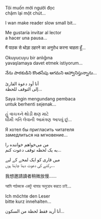 Tôi muốn mời người đọc  
chậm lại một chút...

I wan make reader slow small bit…

Me gustaría invitar al lector  
a hacer una pausa...

मैं पाठक से थोड़ा ठहरने का अनुरोध करना चाहता हूँ...

Okuyucuyu bir anlığına  
yavaşlamaya davet etmek istiyorum...

నేను పాఠకుడిని కొంతసేపు ఆగమని ఆహ్వానిస్తున్నాను…

أنا أود دعوة القارئ  
إلى التوقف للحظة…

Saya ingin mengundang pembaca  
untuk berhenti sejenak...

હું વાચકને થોડી ક્ષણ માટે  
ધીમી ગતિ લેવાની આમંત્રણ આપવું છું...

Я хотел бы пригласить читателя  
замедлиться на мгновение...

من می‌خواهم خواننده را  
به یک لحظه توقف دعوت کنم…

میں قاری کو ایک لمحے کے لیے  
رکنے کی دعوت دینا چاہتا ہوں...

我想邀請讀者稍微放慢……

আমি পাঠককে একটু থামার অনুরোধ করতে চাই…

Ich möchte den Leser  
bitte kurz innehalten...

أنا أريد فقط لحظة من السكون...